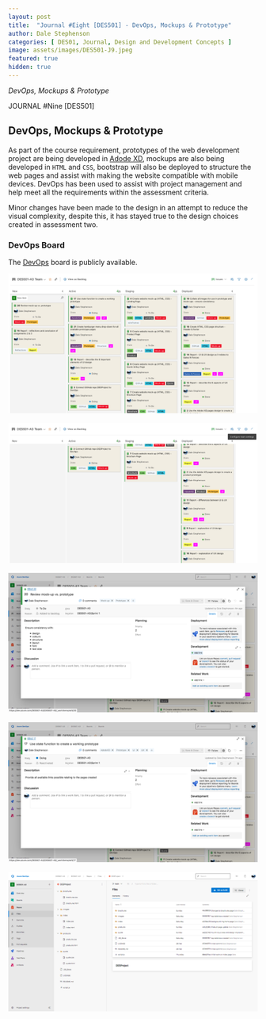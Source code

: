```yaml
---
layout: post
title:  "Journal #Eight [DES501] - DevOps, Mockups & Prototype" 
author: Dale Stephenson
categories: [ DES01, Journal, Design and Development Concepts ]
image: assets/images/DES501-J9.jpeg
featured: true
hidden: true
---
```

<i>DevOps, Mockups & Prototype</i>

JOURNAL #Nine [DES501]

<h2>DevOps, Mockups & Prototype</h2>
 
As part of the course requirement, prototypes of the web development project are being developed in  <a href="https://www.adobe.com/products/xd.html">Adode XD</a>, mockups are also being developed in <code>HTML</code> and <code>CSS</code>, bootstrap will also be deployed to structure the web pages and assist with making the website compatible with mobile devices. DevOps has been used to assist with project management and help meet all the requirements within the assessment criteria. 

Minor changes have been made to the design in an attempt to reduce the visual complexity, despite this, it has stayed true to the design choices created in assessment two.

<h3>DevOps Board</h3>

The <a href="https://dev.azure.com/DES501-A3/DES501-A3">DevOps</a> board is publicly available.

<center><img src="/assets/images/des501-devops-1.png" alt="Devops board 1"></center><br>
<center><img src="/assets/images/des501-devops-2.png" alt="Devops board 2"></center><br>
<center><img src="/assets/images/des501-devops-3.png" alt="Devops board 3"></center><br>
<center><img src="/assets/images/des501-devops-4.png" alt="Devops board 4"></center><br>
<center><img src="/assets/images/des501-devops-5.png" alt="Devops board 5"></center><br>
